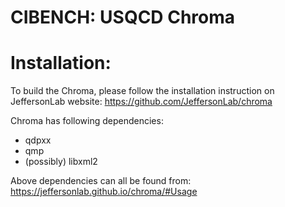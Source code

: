 # CIBENCH: USQCD Chroma

# Installation:
To build the Chroma, please follow the installation instruction on JeffersonLab website: https://github.com/JeffersonLab/chroma

Chroma has following dependencies:

- qdpxx
- qmp
- (possibly) libxml2

Above dependencies can all be found from: https://jeffersonlab.github.io/chroma/#Usage


